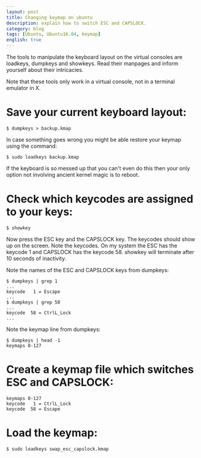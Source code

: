 ```yaml
---
layout: post
title: Changing keymap on ubuntu
description: explain how to switch ESC and CAPSLOCK.
category: blog
tags: [Ubuntu, Ubuntu16.04, keymap]
english: true
---
```


The tools to manipulate the keyboard layout on the virtual consoles are loadkeys, dumpkeys and showkeys. Read their manpages and inform yourself about their intricacies.

Note that these tools only work in a virtual console, not in a terminal emulator in X.

# Save your current keyboard layout:

```
$ dumpkeys > backup.kmap
```

In case something goes wrong you might be able restore your keymap using the command:

```
$ sudo loadkeys backup.kmap
```

If the keyboard is so messed up that you can't even do this then your only option not involving ancient kernel magic is to reboot.

# Check which keycodes are assigned to your keys:

```
$ showkey
```

Now press the ESC key and the CAPSLOCK key. The keycodes should show up on the screen. Note the keycodes. On my system the ESC has the keycode 1 and CAPSLOCK has the keycode 58. showkey will terminate after 10 seconds of inactivity.

Note the names of the ESC and CAPSLOCK keys from dumpkeys:

```
$ dumpkeys | grep 1
...
keycode   1 = Escape
...
$ dumpkeys | grep 58
...
keycode  58 = CtrlL_Lock
...
```

Note the keymap line from dumpkeys:

```
$ dumpkeys | head -1
keymaps 0-127
```

# Create a keymap file which switches ESC and CAPSLOCK:

```
keymaps 0-127
keycode   1 = CtrlL_Lock
keycode  58 = Escape
```

# Load the keymap:

```
$ sudo loadkeys swap_esc_capslock.kmap
```
